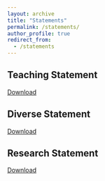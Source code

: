 ```yaml
---
layout: archive
title: "Statements"
permalink: /statements/
author_profile: true
redirect_from:
  - /statements
---
```


## Teaching Statement
[Download](https://www.dropbox.com/scl/fi/re0zb0z96h0idd43kpk2f/Teaching_Statement.pdf?rlkey=40noj9p8dyzf9xwfwj7gbbnd8&st=358krxg0&dl=0)

## Diverse Statement 
[Download](https://www.dropbox.com/scl/fi/nlkujstkmpo8ccuiz7aud/Diversity_Statement.pdf?rlkey=ip0xp57op6tfsbe6520f86zam&st=588z6olx&dl=0)

## Research Statement 
[Download](https://www.dropbox.com/scl/fi/m41dn03p9jjqgncnw2wwp/Research_Statement.pdf?rlkey=zv8kvz3jhm9a3xyjq7fxqlj14&st=e30oz5pu&dl=0)

